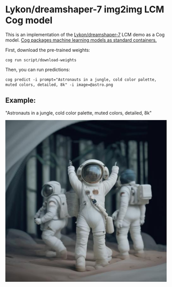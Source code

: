 # Lykon/dreamshaper-7 img2img LCM Cog model

This is an implementation of the [Lykon/dreamshaper-7](https://huggingface.co/latent-consistency/lcm-lora-sdv1-5#image-to-image) LCM demo as a Cog model. [Cog packages machine learning models as standard containers.](https://github.com/replicate/cog)

First, download the pre-trained weights:

    cog run script/download-weights

Then, you can run predictions:

    cog predict -i prompt="Astronauts in a jungle, cold color palette, muted colors, detailed, 8k" -i image=@astro.png

## Example:

"Astronauts in a jungle, cold color palette, muted colors, detailed, 8k"

![alt text](output.jpg)
